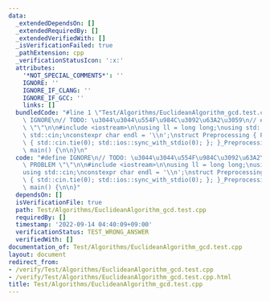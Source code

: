 ```yaml
---
data:
  _extendedDependsOn: []
  _extendedRequiredBy: []
  _extendedVerifiedWith: []
  _isVerificationFailed: true
  _pathExtension: cpp
  _verificationStatusIcon: ':x:'
  attributes:
    '*NOT_SPECIAL_COMMENTS*': ''
    IGNORE: ''
    IGNORE_IF_CLANG: ''
    IGNORE_IF_GCC: ''
    links: []
  bundledCode: "#line 1 \"Test/Algorithms/EuclideanAlgorithm_gcd.test.cpp\"\n#define\
    \ IGNORE\n// TODO: \u3044\u3044\u554F\u984C\u3092\u63A2\u3059\n// #define PROBLEM\
    \ \"\"\n\n#include <iostream>\n\nusing ll = long long;\nusing std::cout;\nusing\
    \ std::cin;\nconstexpr char endl = '\\n';\nstruct Preprocessing { Preprocessing()\
    \ { std::cin.tie(0); std::ios::sync_with_stdio(0); }; }_Preprocessing;\n\nsigned\
    \ main() {\n\n}\n"
  code: "#define IGNORE\n// TODO: \u3044\u3044\u554F\u984C\u3092\u63A2\u3059\n// #define\
    \ PROBLEM \"\"\n\n#include <iostream>\n\nusing ll = long long;\nusing std::cout;\n\
    using std::cin;\nconstexpr char endl = '\\n';\nstruct Preprocessing { Preprocessing()\
    \ { std::cin.tie(0); std::ios::sync_with_stdio(0); }; }_Preprocessing;\n\nsigned\
    \ main() {\n\n}"
  dependsOn: []
  isVerificationFile: true
  path: Test/Algorithms/EuclideanAlgorithm_gcd.test.cpp
  requiredBy: []
  timestamp: '2022-09-14 04:40:09+09:00'
  verificationStatus: TEST_WRONG_ANSWER
  verifiedWith: []
documentation_of: Test/Algorithms/EuclideanAlgorithm_gcd.test.cpp
layout: document
redirect_from:
- /verify/Test/Algorithms/EuclideanAlgorithm_gcd.test.cpp
- /verify/Test/Algorithms/EuclideanAlgorithm_gcd.test.cpp.html
title: Test/Algorithms/EuclideanAlgorithm_gcd.test.cpp
---
```

